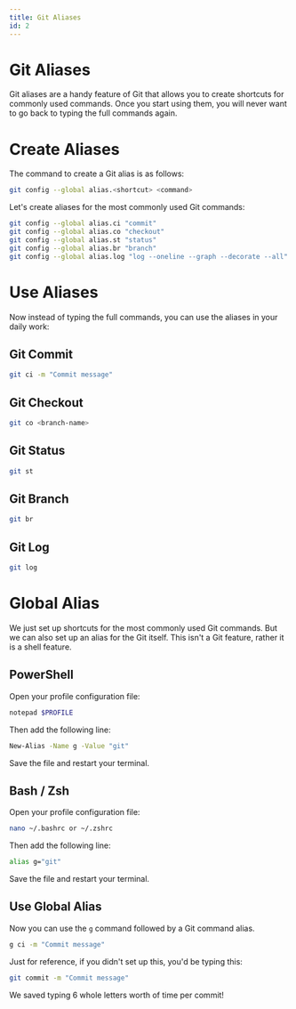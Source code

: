 ```yaml
---
title: Git Aliases
id: 2
---
```


# Git Aliases

Git aliases are a handy feature of Git that allows you to create shortcuts for commonly used commands. Once you start using them, you will never want to go back to typing the full commands again.

# Create Aliases

The command to create a Git alias is as follows:

```bash
git config --global alias.<shortcut> <command>
```

Let's create aliases for the most commonly used Git commands:

```bash
git config --global alias.ci "commit"
git config --global alias.co "checkout"
git config --global alias.st "status"
git config --global alias.br "branch"
git config --global alias.log "log --oneline --graph --decorate --all"
```

# Use Aliases

Now instead of typing the full commands, you can use the aliases in your daily work:

## Git Commit

```bash
git ci -m "Commit message"
```

## Git Checkout

```bash
git co <branch-name>
```

## Git Status

```bash
git st
```

## Git Branch

```bash
git br
```

## Git Log

```bash
git log
```

# Global Alias

We just set up shortcuts for the most commonly used Git commands. But we can also set up an alias for the Git itself. This isn't a Git feature, rather it is a shell feature.

## PowerShell

Open your profile configuration file:

```bash
notepad $PROFILE
```

Then add the following line:

```bash
New-Alias -Name g -Value "git"
```

Save the file and restart your terminal.

## Bash / Zsh

Open your profile configuration file:

```bash
nano ~/.bashrc or ~/.zshrc
```

Then add the following line:

```bash
alias g="git"
```

Save the file and restart your terminal.

## Use Global Alias

Now you can use the `g` command followed by a Git command alias.

```bash
g ci -m "Commit message"
```

Just for reference, if you didn't set up this, you'd be typing this:

```bash
git commit -m "Commit message"
```

We saved typing 6 whole letters worth of time per commit!
